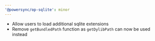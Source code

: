 ```yaml
---
'@powersync/op-sqlite': minor
---
```


* Allow users to load additional sqlite extensions
* Remove `getBundledPath` function as `getDylibPath` can now be used instead
